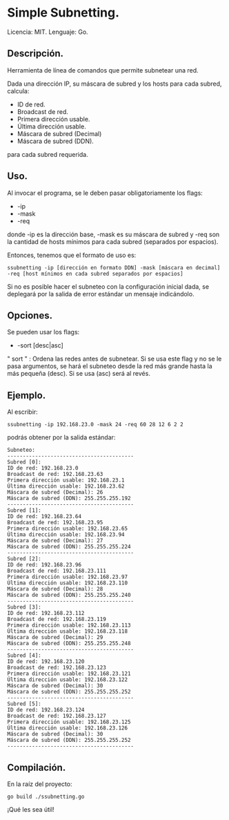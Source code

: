 # Simple Subnetting.
Licencia: MIT.
Lenguaje: Go.

## Descripción.
Herramienta de línea de comandos que permite subnetear una red.

Dada una dirección IP, su máscara de subred y los hosts para cada subred,
calcula:

* ID de red.
* Broadcast de red.
* Primera dirección usable.
* Última dirección usable.
* Máscara de subred (Decimal)
* Máscara de subred (DDN).

para cada subred requerida.

## Uso.
Al invocar el programa, se le deben pasar obligatoriamente los flags:

* -ip
* -mask
* -req

donde -ip es la dirección base, -mask es su máscara de subred y -req son la cantidad de
hosts mínimos para cada subred (separados por espacios).

Entonces, tenemos que el formato de uso es:

```
ssubnetting -ip [dirección en formato DDN] -mask [máscara en decimal]
-req [host mínimos en cada subred separados por espacios]
```

Si no es posible hacer el subneteo con la configuración inicial dada,
se deplegará por la salida de error estándar un mensaje indicándolo.

## Opciones.
Se pueden usar los flags:

* -sort [desc|asc]

" sort " : Ordena las redes antes de subnetear. Si se usa este flag y no se le
pasa argumentos, se hará el subneteo desde la red más grande hasta la más
pequeña (desc). Si se usa (asc) será al revés.

## Ejemplo.
Al escribir:
```
ssubnetting -ip 192.168.23.0 -mask 24 -req 60 28 12 6 2 2
```

podrás obtener por la salida estándar:

```
Subneteo:
-----------------------------------------
Subred [0]:
ID de red: 192.168.23.0
Broadcast de red: 192.168.23.63
Primera dirección usable: 192.168.23.1
Última dirección usable: 192.168.23.62
Máscara de subred (Decimal): 26
Máscara de subred (DDN): 255.255.255.192
-----------------------------------------
Subred [1]:
ID de red: 192.168.23.64
Broadcast de red: 192.168.23.95
Primera dirección usable: 192.168.23.65
Última dirección usable: 192.168.23.94
Máscara de subred (Decimal): 27
Máscara de subred (DDN): 255.255.255.224
-----------------------------------------
Subred [2]:
ID de red: 192.168.23.96
Broadcast de red: 192.168.23.111
Primera dirección usable: 192.168.23.97
Última dirección usable: 192.168.23.110
Máscara de subred (Decimal): 28
Máscara de subred (DDN): 255.255.255.240
-----------------------------------------
Subred [3]:
ID de red: 192.168.23.112
Broadcast de red: 192.168.23.119
Primera dirección usable: 192.168.23.113
Última dirección usable: 192.168.23.118
Máscara de subred (Decimal): 29
Máscara de subred (DDN): 255.255.255.248
-----------------------------------------
Subred [4]:
ID de red: 192.168.23.120
Broadcast de red: 192.168.23.123
Primera dirección usable: 192.168.23.121
Última dirección usable: 192.168.23.122
Máscara de subred (Decimal): 30
Máscara de subred (DDN): 255.255.255.252
-----------------------------------------
Subred [5]:
ID de red: 192.168.23.124
Broadcast de red: 192.168.23.127
Primera dirección usable: 192.168.23.125
Última dirección usable: 192.168.23.126
Máscara de subred (Decimal): 30
Máscara de subred (DDN): 255.255.255.252
-----------------------------------------
```

## Compilación.
En la raíz del proyecto:
```
go build ./ssubnetting.go
```

¡Qué les sea útil!
